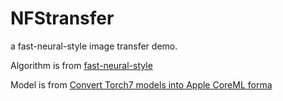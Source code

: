 # NFStransfer
a fast-neural-style image transfer demo.

Algorithm is from [fast-neural-style](https://github.com/jcjohnson/fast-neural-style)

Model is from [Convert Torch7 models into Apple CoreML forma](https://github.com/prisma-ai/torch2coreml)
